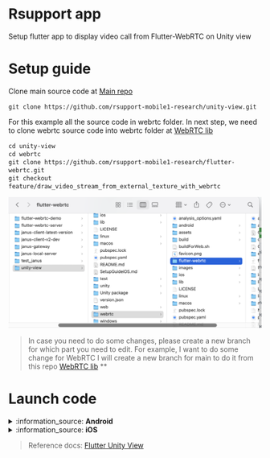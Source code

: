 # Rsupport app

Setup flutter app to display video call from Flutter-WebRTC on Unity view

# Setup guide

Clone main source code at [Main repo](https://github.com/rsupport-mobile1-research/unity-view)
```
git clone https://github.com/rsupport-mobile1-research/unity-view.git
```

For this example all the source code in webrtc folder. In next step, we need to clone webrtc source code into webrtc folder at [WebRTC lib](https://github.com/rsupport-mobile1-research/flutter-webrtc)
```
cd unity-view
cd webrtc
git clone https://github.com/rsupport-mobile1-research/flutter-webrtc.git
git checkout feature/draw_video_stream_from_external_texture_with_webrtc
```

![Alt text](/images/flutter_setup_guide_6.png "Guide 1")

> In case you need to do some changes, please create a new branch for which part you need to edit. For example, I want to do some change for WebRTC I will create a new branch for main to do it from this repo [WebRTC lib](https://github.com/rsupport-mobile1-research/flutter-webrtc) **


# Launch code

<details>
 <summary>:information_source: <b>Android</b></summary>


Build androidlibrary from Unity
- [Install Unity](https://unity.com/download)
- Open source code Unity in **unity/DemoApp**

![Alt text](/images/flutter_setup_guide_2.png "Guide 2")

Config build setting for android on Unity. Select **File -> Build Settings**. In the window, select Android platform and click on Player Settings below of the window. Select Player and find Multithreaded Rendering* option. We need to disable this option.

![Alt text](/images/flutter_setup_guide_3.png "Guide 3")

Make sure **Export Project** is on

![Alt text](/images/flutter_setup_guide_3.1.png "Guide 3.1")

Close the window and click on Switch Plaform on Build Settings popup & close the popup. Select **Flutter -> Export Android Plugin**. After done this step we will see unityLibrary under Android folder.

Continue to change config NDK on android. We need to add **ndk.dir in local.properties** of android folder at **unity-view/android/local.properties** with
```
 ndk.dir=/Applications/Unity/Hub/Editor/[ndk version]/PlaybackEngines/AndroidPlayer/NDK
```
> Make sure you get the correct version of ndk by move to /Applications/Unity/Hub/Editor/ to get it

![Alt text](/images/flutter_setup_guide_4.png "Guide 4")

Open unity_view folder by android studio. Add unity-classes.jar in android/unityLibrary as a library by right click on unity-classes.jar -> Add as library...

![Alt text](/images/flutter_setup_guide_5.png "Guide 5")

Check if there are missing some files arcore_client.aar, ARPresto.aar, unityandroidpermissions.aar, UnityARCore.aar.
> If missing, check config build on Unity setting again

Start an android device to build the app.
> For mobile, you need to check your IP address to input to the demo. For mac we can go to Setting -> Open details of connected wifi and copy IP address. Example: 192.168.165.51

Run server
Move to server folder at webrtc/server.

Use mkcert to create a self-signed certificate.
```
brew update
brew install mkcert
mkcert -key-file configs/certs/key.pem -cert-file configs/certs/cert.pem  localhost 127.0.0.1 ::1 0.0.0.0
```

Run
```
brew install golang
go run cmd/server/main.go
``` 

> In case, you already setup golang & mkcert. Just need to move to server folder and run cmd

```
go run cmd/server/main.go
```

Open https://0.0.0.0:8086 to use flutter web demo.
> On popup input address of web demo, just need to input localhost to run

</details>

<details>
 <summary>:information_source: <b>iOS</b></summary>


Build iOS library from Unity
- [Install Unity](https://unity.com/download)
- Open source code Unity in **unity/DemoApp**

![Alt text](/images/flutter_setup_guide_2.png "Guide 2")

Then you do following Steps like this:

> <b> Step 1 </b>
 Select menu 'File' -> Build Setting
 
![Alt text](/images/ios_setup_1.png)

> <b> Step 2 </b>
 Build Setting Panel Appear -> choose iOS -> Click Switch platform -> Click 'Payer Settings'
 
 ![Alt text](/images/ios_setup_2.png)
 ![Alt text](/images/ios_setup_2_1.png)

> <b> Step 3 </b>
Be select all type property like the red squard in these images

 ![Alt text](/images/ios_setup_3.png)
 ![Alt text](/images/ios_setup_4.png)

> <b> Step 4 </b>
Import package from folder 'Unity package'


![Alt text](/images/ios_setup_5.png)
![Alt text](/images/ios_setup_6.png)

> <b> Step 5 </b>
Now, Export Plugin for iOS from unity. You should export 'Export iOS Debug' and 'Export iOS Plugin',Unity tool will auto export to folder ios in flutter project


 ![Alt text](/images/ios_setup_7.png)
 ![Alt text](/images/ios_setup_8.png)

> <b> Step 6 </b>
Open folder 'unity-view' -> 'ios' -> Open Folder 'Runner.xcworkspace'. Then config like theses images

 ![Alt text](/images/ios_setup_9.png)
 ![Alt text](/images/ios_setup_10.png)
 ![Alt text](/images/ios_setup_11.png)
 
> <b> Step 7 </b>
Add file for custom workflow WebRTC
 

  ![Alt text](/images/ios_setup_11_1.png)
  ![Alt text](/images/ios_setup_11_2.png)
  ![Alt text](/images/ios_setup_11_3.png)

> <b> Step 8 </b>
Login your Developer Apple ID. Then register App bundle ID to build application on device.

 
  ![Alt text](/images/ios_setup_12.png)
  ![Alt text](/images/ios_setup_13.png)
 
 then you should setup all environment sdk flutter
 
  ![Alt text](/images/ios_setup_14.png)
 
then you can build on device.












 
 
 
</details>

> Reference docs: [Flutter Unity View](https://github.com/juicycleff/flutter-unity-view-widget)
